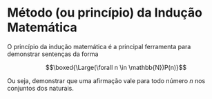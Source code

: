 # Método (ou princípio) da Indução Matemática

O princípio da indução matemática é a principal ferramenta para demonstrar sentenças da forma

$$\boxed{\Large(\forall n \in \mathbb{N})P(n)}$$

Ou seja, demonstrar que uma afirmação vale para todo número $n$ nos conjuntos dos naturais.